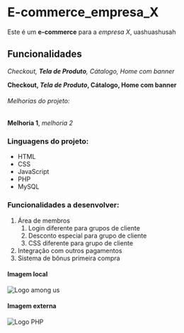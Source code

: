 # E-commerce_empresa_X
Este é um **e-commerce** para a *empresa X*, uashuashusah

## Funcionalidades

_Checkout, **Tela de Produto**, Cátalogo, Home com banner_

**Checkout, _Tela de Produto_, Cátalogo, Home com banner**


###### Melhorias do projeto:

__Melhoria 1__, _melhoria 2_

### Linguagens do projeto:

* HTML
* CSS
* JavaScript
* PHP
* MySQL

### Funcionalidades a desenvolver:

1. Área de membros
    1. Login diferente para grupos de cliente
    2. Desconto especial para grupo de cliente
    3. CSS diferente para grupo de cliente
2. Integração com outros pagamentos
3. Sistema de bônus primeira compra

#### Imagem local

![Logo among us](img/sla.ico)

#### Imagem externa

![Logo PHP](https://www.php.net//images/logos/new-php-logo.svg)